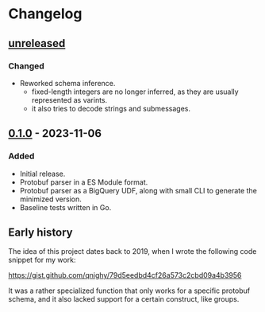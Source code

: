# Changelog

## [unreleased]

### Changed

- Reworked schema inference.
  - fixed-length integers are no longer inferred, as they are usually
    represented as varints.
  - it also tries to decode strings and submessages.

## [0.1.0] - 2023-11-06

### Added

- Initial release.
- Protobuf parser in a ES Module format.
- Protobuf parser as a BigQuery UDF, along with small CLI to generate the
  minimized version.
- Baseline tests written in Go.

[unreleased]: https://github.com/olivierlacan/keep-a-changelog/compare/v0.1.0...HEAD
[0.1.0]: https://github.com/qnighy/bqpb/releases/tag/v0.1.0

## Early history

The idea of this project dates back to 2019, when I wrote the following code
snippet for my work:

https://gist.github.com/qnighy/79d5eedbd4cf26a573c2cbd09a4b3956

It was a rather specialized function that only works for a specific protobuf
schema, and it also lacked support for a certain construct, like groups.
